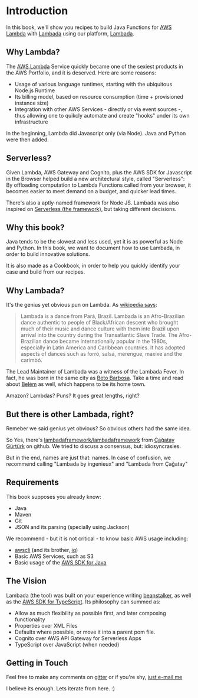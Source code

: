 # Introduction

In this book, we'll show you recipes to build Java Functions for [AWS Lambda](https://aws.amazon.com/lambda/) with [Lambada](https://github.com/ingenieux/lambada/) using our platform, [Lambada](https://github.com/ingenieux/lambada/).

## Why Lambda?

The [AWS Lambda](https://aws.amazon.com/lambda/) Service quickly became one of the sexiest products in the AWS Portfolio, and it is deserved. Here are some reasons:

* Usage of various language runtimes, starting with the ubiquitous Node.js Runtime
* Its billing model, based on resource consumption (time + provisioned instance size)
* Integration with other AWS Services - directly or via event sources -, thus allowing one to quikcly automate and create "hooks" under its own infrastructure

In the beginning, Lambda did Javascript only (via Node). Java and Python were then added. 


## Serverless?

Given Lambda, AWS Gateway and Cognito, plus the AWS SDK for Javascript in the Browser helped build a new architectural style, called "Serverless": By offloading computation to Lambda Functions called from your browser, it becomes easier to meet demand on a budget, and quicker lead times.

There's also a aptly-named framework for Node JS. Lambada was also inspired on [Serverless  (the framework)](http://serverless.com/), but taking different decisions.


## Why this book?

Java tends to be the slowest and less used, yet it is as powerful as Node and Python. In this book, we want to document how to use Lambada, in order to build innovative solutions.

It is also made as a Cookbook, in order to help you quickly identify your case and build from our recipes.

## Why Lambada?

It's the genius yet obvious pun on Lambda. As [wikipedia says](https://en.wikipedia.org/wiki/Lambada):

> Lambada is a dance from Pará, Brazil. Lambada is an Afro-Brazilian dance authentic to people of Black/African descent who brought much of their music and dance culture with them into Brazil upon arrival into the country during the Transatlantic Slave Trade. The Afro-Brazilian dance became internationally popular in the 1980s, especially in Latin America and Caribbean countries. It has adopted aspects of dances such as forró, salsa, merengue, maxixe and the carimbó.

The Lead Maintainer of Lambada was a witness of the Lambada Fever. In fact, he was born in the same city as [Beto Barbosa](https://pt.wikipedia.org/wiki/Beto_Barbosa). Take a time and read about [Belém](https://en.wikipedia.org/wiki/Belém) as well, which happens to be its home town.

Amazon? Lambdas? Puns? It goes great lengths, right?

## But there is other Lambada, right?

Remeber we said genius yet obvious? So obvious others had the same idea.

So Yes, there's [lambadaframework/lambadaframework](https://github.com/lambadaframework/lambadaframework/) from [Çağatay Gürtürk](https://twitter.com/cagataygurturk) on github. We tried to discuss a consensus, but: idiosyncrasies.

But in the end, names are just that: names. In case of confusion, we recommend calling "Lambada by ingenieux" and "Lambada from Çağatay"

## Requirements

This book supposes you already know:

  * Java
  * Maven
  * Git
  * JSON and its parsing (specially using Jackson)

We recommend - but it is not critical - to know basic AWS usage including:

  * [awscli](https://aws.amazon.com/cli/) (and its brother, [jq](https://stedolan.github.io/jq/))
  * Basic AWS Services, such as S3
  * Basic usage of the [AWS SDK for Java](http://aws.amazon.com/sdk-for-java/)

## The Vision

Lambada (the tool) was built on your experience writing [beanstalker](https://beanstalker.ingenieux.com.br/beanstalk-maven-plugin/), as well as the [AWS SDK for TypeScript](https://github.com/ingenieux/aws-sdk-typescript/). Its philosophy can summed as:

  * Allow as much flexibility as possible first, and later composing functionality
  * Properties over XML Files
  * Defaults where possible, or move it into a parent pom file.
  * Cognito over AWS API Gateway for Serverless Apps
  * TypeScript over JavaScript (when needed)

## Getting in Touch

Feel free to make any comments on [gitter](https://gitter.im/ingenieux/lambada/) or if you're shy, [just e-mail me](mailto:aldrin@leal.eng.br)

I believe its enough. Lets iterate from here. :)
